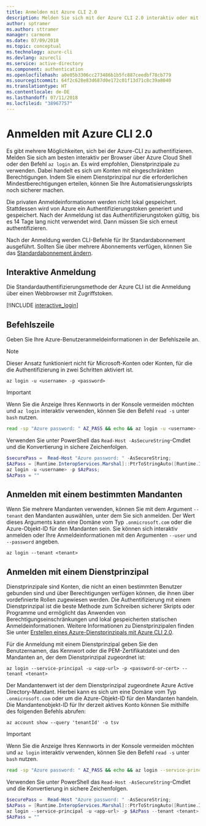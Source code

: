 ```yaml
---
title: Anmelden mit Azure CLI 2.0
description: Melden Sie sich mit der Azure CLI 2.0 interaktiv oder mit lokalen Anmeldeinformationen an.
author: sptramer
ms.author: sttramer
manager: carmonm
ms.date: 07/09/2018
ms.topic: conceptual
ms.technology: azure-cli
ms.devlang: azurecli
ms.service: active-directory
ms.component: authentication
ms.openlocfilehash: a0e05b3306cc273486b1b5fc887ceedbf78cb779
ms.sourcegitcommit: 64f2c628e83d687d0e172c01f13d71c8c39a8040
ms.translationtype: HT
ms.contentlocale: de-DE
ms.lasthandoff: 07/11/2018
ms.locfileid: "38967757"
---
```

# <a name="sign-in-with-azure-cli-20"></a>Anmelden mit Azure CLI 2.0

Es gibt mehrere Möglichkeiten, sich bei der Azure-CLI zu authentifizieren. Melden Sie sich am besten interaktiv per Browser über Azure Cloud Shell oder den Befehl `az login` an.
Es wird empfohlen, Dienstprinzipale zu verwenden. Dabei handelt es sich um Konten mit eingeschränkten Berechtigungen. Indem Sie einem Dienstprinzipal nur die erforderlichen Mindestberechtigungen erteilen, können Sie Ihre Automatisierungsskripts noch sicherer machen.

Die privaten Anmeldeinformationen werden nicht lokal gespeichert. Stattdessen wird von Azure ein Authentifizierungstoken generiert und gespeichert. Nach der Anmeldung ist das Authentifizierungstoken gültig, bis es 14 Tage lang nicht verwendet wird. Dann müssen Sie sich erneut authentifizieren.

Nach der Anmeldung werden CLI-Befehle für Ihr Standardabonnement ausgeführt. Sollten Sie über mehrere Abonnements verfügen, können Sie das [Standardabonnement ändern](manage-azure-subscriptions-azure-cli.md).

## <a name="interactive-sign-in"></a>Interaktive Anmeldung

Die Standardauthentifizierungsmethode der Azure CLI ist die Anmeldung über einen Webbrowser mit Zugriffstoken.

[!INCLUDE [interactive_login](includes/interactive-login.md)]

## <a name="command-line"></a>Befehlszeile

Geben Sie Ihre Azure-Benutzeranmeldeinformationen in der Befehlszeile an.

> [!Note]
> Dieser Ansatz funktioniert nicht für Microsoft-Konten oder Konten, für die die Authentifizierung in zwei Schritten aktiviert ist.

```azurecli
az login -u <username> -p <password>
```

> [!IMPORTANT]
> Wenn Sie die Anzeige Ihres Kennworts in der Konsole vermeiden möchten und `az login` interaktiv verwenden, können Sie den Befehl `read -s` unter `bash` nutzen.
>
> ```bash
> read -sp "Azure password: " AZ_PASS && echo && az login -u <username> -p $AZ_PASS
> ```
>
> Verwenden Sie unter PowerShell das `Read-Host -AsSecureString`-Cmdlet und die Konvertierung in sichere Zeichenfolgen.
>
> ```powershell
> $securePass =  Read-Host "Azure password: " -AsSecureString;
> $AzPass = [Runtime.InteropServices.Marshal]::PtrToStringAuto([Runtime.InteropServices.Marshal]::SecureStringToBSTR($securePass));
> az login -u <username> -p $AzPass;
> $AzPass = ""
> ```

## <a name="sign-in-with-a-specific-tenant"></a>Anmelden mit einem bestimmten Mandanten

Wenn Sie mehrere Mandanten verwenden, können Sie mit dem Argument `--tenant` den Mandanten auswählen, unter dem Sie sich anmelden. Der Wert dieses Arguments kann eine Domäne vom Typ `.onmicrosoft.com` oder die Azure-Objekt-ID für den Mandanten sein. Sie können sich interaktiv anmelden oder Ihre Anmeldeinformationen mit den Argumenten `--user` und `--password` angeben.

```azurecli
az login --tenant <tenant>
```

## <a name="sign-in-with-a-service-principal"></a>Anmelden mit einem Dienstprinzipal

Dienstprinzipale sind Konten, die nicht an einen bestimmten Benutzer gebunden sind und über Berechtigungen verfügen können, die ihnen über vordefinierte Rollen zugewiesen werden. Die Authentifizierung mit einem Dienstprinzipal ist die beste Methode zum Schreiben sicherer Skripts oder Programme und ermöglicht das Anwenden von Berechtigungseinschränkungen und lokal gespeicherten statischen Anmeldeinformationen. Weitere Informationen zu Dienstprinzipalen finden Sie unter [Erstellen eines Azure-Dienstprinzipals mit Azure CLI 2.0](create-an-azure-service-principal-azure-cli.md).

Für die Anmeldung mit einem Dienstprinzipal geben Sie den Benutzernamen, das Kennwort oder die PEM-Zertifikatdatei und den Mandanten an, der dem Dienstprinzipal zugeordnet ist:

```azurecli
az login --service-principal -u <app-url> -p <password-or-cert> --tenant <tenant>
```

Der Mandantenwert ist der dem Dienstprinzipal zugeordnete Azure Active Directory-Mandant. Hierbei kann es sich um eine Domäne vom Typ `.onmicrosoft.com` oder um die Azure-Objekt-ID für den Mandanten handeln.
Die Mandantenobjekt-ID für Ihr derzeit aktives Konto können Sie mithilfe des folgenden Befehls abrufen:

```azurecli-interactive
az account show --query 'tenantId' -o tsv
```

> [!IMPORTANT]
> Wenn Sie die Anzeige Ihres Kennworts in der Konsole vermeiden möchten und `az login` interaktiv verwenden, können Sie den Befehl `read -s` unter `bash` nutzen.
>
> ```bash
> read -sp "Azure password: " AZ_PASS && echo && az login --service-principal -u <app-url> -p $AZ_PASS --tenant <tenant>
> ```
>
> Verwenden Sie unter PowerShell das `Read-Host -AsSecureString`-Cmdlet und die Konvertierung in sichere Zeichenfolgen.
>
> ```powershell
> $securePass =  Read-Host "Azure password: " -AsSecureString;
> $AzPass = [Runtime.InteropServices.Marshal]::PtrToStringAuto([Runtime.InteropServices.Marshal]::SecureStringToBSTR($securePass));
> az login --service-principal -u <app-url> -p $AzPass --tenant <tenant>;
> $AzPass = ""
> ```
